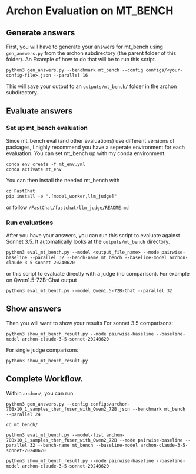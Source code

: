 # Archon Evaluation on MT_BENCH

## Generate answers
First, you will have to generate your answers for mt_bench using `gen_answers.py` from the archon subdirectory (the parent folder of this folder). An Example of how to do that will be to run this script.
```
python3 gen_answers.py --benchmark mt_bench --config configs/<your-config-file>.json --parallel 16
```

This will save your output to an `outputs/mt_bench/` folder in the archon subdirectory. 

## Evaluate answers

### Set up mt_bench evaluation 
Since mt_bench eval (and other evaluations) use different versions of packages, I highly recommend you have a seperate environment for each evaluation. You can set mt_bench up with my conda environment.

```
conda env create -f mt_env.yml
conda activate mt_env
```

You can then install the needed mt_bench with
```
cd FastChat
pip install -e ".[model_worker,llm_judge]"
``` 
or follow `/FastChat/fastchat/llm_judge/README.md`

### Run evaluations

After you have your answers, you can run this script to evaluate against Sonnet 3.5. It automatically looks at the `outputs/mt_bench` directory.
```
python3 eval_mt_bench.py --model <output_file_name> --mode pairwise-baseline --parallel 32 --bench-name mt_bench --baseline-model archon-claude-3-5-sonnet-20240620
```

or this script to evaluate directly with a judge (no comparison). For example on Qwen1.5-72B-Chat output
```
python3 eval_mt_bench.py --model Qwen1.5-72B-Chat --parallel 32
```

## Show answers

Then you will want to show your results
For sonnet 3.5 comparisons:
```
python3 show_mt_bench_result.py --mode pairwise-baseline --baseline-model archon-claude-3-5-sonnet-20240620
```

For single judge comparisons
```
python3 show_mt_bench_result.py
```

## Complete Workflow. 
Within `archon/`, you can run 

```
python3 gen_answers.py --config configs/archon-70Bx10_1_samples_then_fuser_with_Qwen2_72B.json --benchmark mt_bench  --parallel 24

cd mt_bench/

python3 eval_mt_bench.py --model-list archon-70Bx10_1_samples_then_fuser_with_Qwen2_72B --mode pairwise-baseline --parallel 32 --bench-name mt_bench --baseline-model archon-claude-3-5-sonnet-20240620

python3 show_mt_bench_result.py --mode pairwise-baseline --baseline-model archon-claude-3-5-sonnet-20240620

```